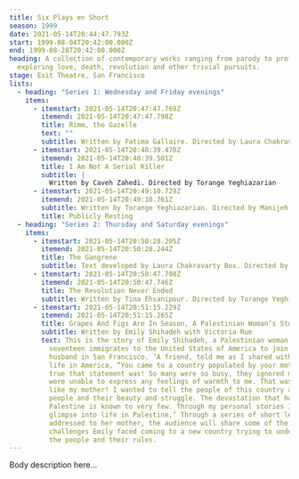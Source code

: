 ```yaml
---
title: Six Plays en Short
season: 1999
date: 2021-05-14T20:44:47.793Z
start: 1999-08-04T20:42:00.000Z
end: 1999-08-28T20:42:00.000Z
heading: A collection of contemporary works ranging from parody to profound
  exploring love, death, revolution and other trivial pursuits.
stage: Exit Theatre, San Francisco
lists:
  - heading: "Series 1: Wednesday and Friday evenings"
    items:
      - itemstart: 2021-05-14T20:47:47.769Z
        itemend: 2021-05-14T20:47:47.798Z
        title: Rimm, the Gazelle
        text: ""
        subtitle: Written by Fatima Gallaire. Directed by Laura Chakravarty Box
      - itemstart: 2021-05-14T20:48:39.470Z
        itemend: 2021-05-14T20:48:39.501Z
        title: I Am Not A Serial Killer
        subtitle: |
          Written by Caveh Zahedi. Directed by Torange Yeghiazarian
      - itemstart: 2021-05-14T20:49:10.729Z
        itemend: 2021-05-14T20:49:10.761Z
        subtitle: Written by Torange Yeghiazarian. Directed by Manijeh Mohamedi
        title: Publicly Resting
  - heading: "Series 2: Thursday and Saturday evenings"
    items:
      - itemstart: 2021-05-14T20:50:28.205Z
        itemend: 2021-05-14T20:50:28.244Z
        title: The Gangrene
        subtitle: Text developed by Laura Chakravarty Box. Directed by Carl Eye
      - itemstart: 2021-05-14T20:50:47.708Z
        itemend: 2021-05-14T20:50:47.746Z
        title: The Revolution Never Ended
        subtitle: Written by Tina Ehsanipour. Directed by Torange Yeghiazarian
      - itemstart: 2021-05-14T20:51:15.229Z
        itemend: 2021-05-14T20:51:15.265Z
        title: Grapes And Figs Are In Season, A Palestinian Woman’s Story
        subtitle: Written by Emily Shihadeh with Victoria Rue
        text: This is the story of Emily Shihadeh, a Palestinian woman who at the age of
          seventeen immigrates to the United States of America to join her
          husband in San Francisco. ‘A friend, told me as I shared with him my
          life in America, “You came to a country populated by your mother.” How
          true that statement was! So many were so busy, they ignored me and
          were unable to express any feelings of warmth to me. That was just
          like my mother! I wanted to tell the people of this country about my
          people and their beauty and struggle. The devastation that happened in
          Palestine is known to very few. Through my personal stories I open a
          glimpse into life in Palestine.’ Through a series of short letters
          addressed to her mother, the audience will share some of the
          challenges Emily faced coming to a new country trying to understand
          the people and their rules.
---
```

Body description here...